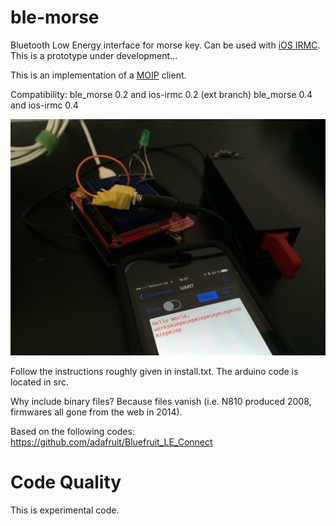 ble-morse
=========

Bluetooth Low Energy interface for morse key. Can be used with 
[iOS IRMC](https://github.com/8cH9azbsFifZ/irmc-ios).
This is a prototype under development...

This is an implementation of a [MOIP](https://github.com/8cH9azbsFifZ/moip)
client.

Compatibility:
ble_morse 0.2 and ios-irmc 0.2 (ext branch)
ble_morse 0.4 and ios-irmc 0.4

![Hello World](/img/hello_morse.jpg?raw=true "Hello world")


Follow the instructions roughly given in install.txt.
The arduino code is located in src.


Why include binary files?
Because files vanish (i.e. N810 produced 2008, firmwares all gone from the web in 2014).

Based on the following codes:
https://github.com/adafruit/Bluefruit_LE_Connect

Code Quality
============
This is experimental code.


